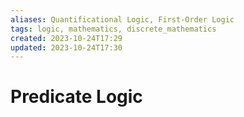 ```yaml
---
aliases: Quantificational Logic, First-Order Logic
tags: logic, mathematics, discrete_mathematics
created: 2023-10-24T17:29
updated: 2023-10-24T17:30
---
```


# Predicate Logic

